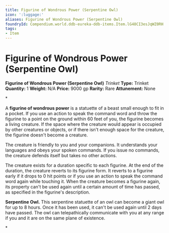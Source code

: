 ```yaml
---
title: Figurine of Wondrous Power (Serpentine Owl)
icon: ':luggage:'
aliases: Figurine of Wondrous Power (Serpentine Owl)
foundryId: Compendium.world.ddb-eureka-ddb-items.Item.lG48CI3esJqWZ0RH
tags:
- Item
---
```


# Figurine of Wondrous Power (Serpentine Owl)

**Figurine of Wondrous Power (Serpentine Owl)**
_Trinket_
**Type:** Trinket
**Quantity:** 1
**Weight:** N/A
**Price:** 9000 gp
**Rarity:** Rare
**Attunement:** None

*<p>A **figurine of wondrous power** is a statuette of a beast small enough to fit in a pocket. If you use an action to speak the command word and throw the figurine to a point on the ground within 60 feet of you, the figurine becomes a living creature. If the space where the creature would appear is occupied by other creatures or objects, or if there isn't enough space for the creature, the figurine doesn't become a creature.

The creature is friendly to you and your companions. It understands your languages and obeys your spoken commands. If you issue no commands, the creature defends itself but takes no other actions.

The creature exists for a duration specific to each figurine. At the end of the duration, the creature reverts to its figurine form. It reverts to a figurine early if it drops to 0 hit points or if you use an action to speak the command word again while touching it. When the creature becomes a figurine again, its property can't be used again until a certain amount of time has passed, as specified in the figurine's description.

**Serpentine Owl.** This serpentine statuette of an owl can become a giant owl for up to 8 hours. Once it has been used, it can't be used again until 2 days have passed. The owl can telepathically communicate with you at any range if you and it are on the same plane of existence.</p>*